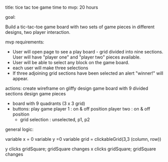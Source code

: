 title: tice tac toe game
time to mvp: 20 hours

goal:

Build a tic-tac-toe game board with two sets of game pieces in different designs, two player interaction.

mvp requirements:

* User will open page to see a play board - grid divided into nine sections.
User will have "player one" and "player two" pieces available.
* User will be able to select any block on the game board.
* each user will make three selections
* If three adjoining grid sections have been selected an alert "winner!" will appear.

actions:
create wireframe on gliffy
design game board with 9 divided sections
design game pieces

- board with 9 quadrants (3 x 3 grid)
- buttons:
    play game
    player 1 : on & off position
    player two : on & off position
    * grid selection : unselected, p1, p2

general logic:

variable x = 0
variable y =0
variable grid = clickableGrid(3,3 (column, row))

y clicks gridSquare; gridSquare changes
x clicks gridSquare; gridSquare changes
